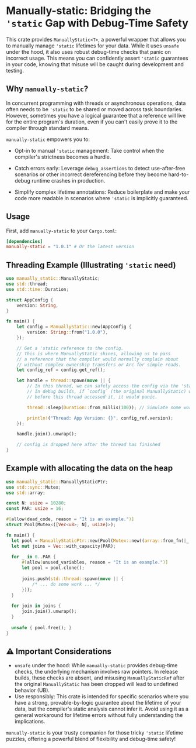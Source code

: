 # Manually-static: Bridging the `'static` Gap with Debug-Time Safety

This crate provides `ManuallyStatic<T>`,
a powerful wrapper that allows you to manually manage `'static` lifetimes for your data.
While it uses `unsafe` under the hood, it also uses robust debug-time checks that panic on incorrect usage.
This means you can confidently assert `'static` guarantees in your code,
knowing that misuse will be caught during development and testing.

## Why `manually-static`?
In concurrent programming with threads or asynchronous operations, data often needs to be `'static` to
be shared or moved across task boundaries.
However, sometimes you have a logical
guarantee that a reference will live for the entire program's duration,
even if you can't easily prove it to the compiler through standard means.

`manually-static` empowers you to:

- Opt-in to manual `'static` management: Take control when the compiler's strictness becomes a hurdle.

- Catch errors early: Leverage `debug_assertions` to detect use-after-free scenarios or other incorrect
  dereferencing before they become hard-to-debug runtime crashes in production.

- Simplify complex lifetime annotations: Reduce boilerplate and make your code more readable in scenarios
  where `'static` is implicitly guaranteed.

## Usage

First, add `manually-static` to your `Cargo.toml`:

```toml
[dependencies]
manually-static = "1.0.1" # Or the latest version
```

## Threading Example (Illustrating `'static` need)

```rust
use manually_static::ManuallyStatic;
use std::thread;
use std::time::Duration;

struct AppConfig {
    version: String,
}

fn main() {
    let config = ManuallyStatic::new(AppConfig {
        version: String::from("1.0.0"),
    });

    // Get a 'static reference to the config.
    // This is where ManuallyStatic shines, allowing us to pass
    // a reference that the compiler would normally complain about
    // without complex ownership transfers or Arc for simple reads.
    let config_ref = config.get_ref();

    let handle = thread::spawn(move || {
        // In this thread, we can safely access the config via the 'static reference.
        // In debug builds, if `config` (the original ManuallyStatic) was dropped
        // before this thread accessed it, it would panic.

        thread::sleep(Duration::from_millis(100)); // Simulate some work

        println!("Thread: App Version: {}", config_ref.version);
    });

    handle.join().unwrap();

    // config is dropped here after the thread has finished
}
```

## Example with allocating the data on the heap

```rust
use manually_static::ManuallyStaticPtr;
use std::sync::Mutex;
use std::array;

const N: usize = 10280;
const PAR: usize = 16;

#[allow(dead_code, reason = "It is an example.")]
struct Pool(Mutex<([Vec<u8>; N], usize)>);

fn main() {
  let pool = ManuallyStaticPtr::new(Pool(Mutex::new((array::from_fn(|_| Vec::new()), 0))));
  let mut joins = Vec::with_capacity(PAR);
  
  for _ in 0..PAR {
      #[allow(unused_variables, reason = "It is an example.")]
      let pool = pool.clone();
  
      joins.push(std::thread::spawn(move || {
          /* ... do some work ... */
      }));
  }
  
  for join in joins {
      join.join().unwrap();
  }
  
  unsafe { pool.free(); }
}
```

## ⚠️ Important Considerations

- `unsafe` under the hood: While `manually-static` provides debug-time checks, 
  the underlying mechanism involves raw pointers.
  In release builds, these checks are absent,
  and misusing `ManuallyStaticRef` after the original `ManuallyStatic` has been dropped
  will lead to undefined behavior (UB).
- Use responsibly: This crate is intended for specific scenarios where you have a strong,
  provable-by-logic guarantee about the lifetime of your data,
  but the compiler's static analysis cannot infer it.
  Avoid using it as a general workaround for lifetime errors without fully understanding the implications.

`manually-static` is your trusty companion for those tricky `'static` lifetime puzzles,
offering a powerful blend of flexibility and debug-time safety!